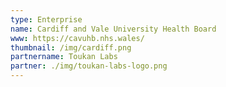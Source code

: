 ```yaml
---
type: Enterprise 
name: Cardiff and Vale University Health Board
www: https://cavuhb.nhs.wales/
thumbnail: /img/cardiff.png
partnername: Toukan Labs 
partner: ./img/toukan-labs-logo.png
--- 
```

